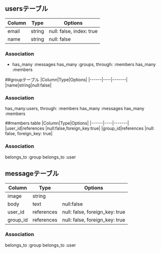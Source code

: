 
## usersテーブル
  |Column|Type|Options|
  |------|----|-------|
  |email|string|null: false, index: true|
  |name|string|null: false|
### Association
  - has_many :messages
    has_many :groups, through: :members
    has_many :members

##groupテーブル
  |Column|Type|Options|
  |------|----|-------|
  |name|string|null:false|

### Association
  has_many:users, through: :members
  has_many :messages
  has_many :members

##members table
  |Column|Type|Options|
  |------|----|-------|
  |user_id|references |null:false,foreign_key:true|
  |group_id|references |null: false, foreign_key: true|

### Association
  belongs_to :group
  belongs_to :user


  ## messageテーブル
  |Column|Type|Options|
  |------|----|-------|
  |image|string||
  |body|text|null:false|
  |user_id |references |null: false, foreign_key: true|
  |group_id|references |null: false, foreign_key: true|
  ### Association
  belongs_to :group belongs_to :user